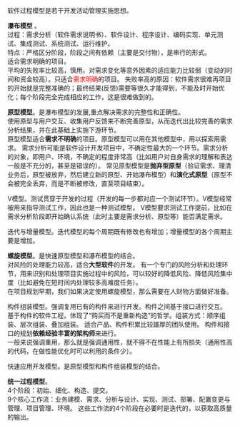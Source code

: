 软件过程模型是若干开发活动管理实施思想。

**瀑布模型** 。  
过程：需求分析（软件需求说明书）、软件设计、程序设计、编码实现、单元测试、集成测试、系统测试、运行维护。  
特点：严格区分阶段，阶段之间有依赖（主要是交付物），是串行的形式。  
适合需求明确的项目。  
平均的失败率比较高，慎用。对需求变化等意外因素的适应能力比较弱（变动的时间和资金较高）。只适合<span style="color: red;">需求明确</span>的项目。
失败率高的原因：软件需求很难再项目的开始就是完整准确的；最终结果(反馈)需要等很久才能得到，不能及时开始优化；每个阶段完全完成相应的工作，这是很难做到的。  

**原型模型**。是瀑布模型的发展,重点解决需求的完整性和正确性。  
使用原型与用户交互、收集用户反馈来不断完善原型，从而迭代出比较完善的需求分析结果，并在此基础上实施下游环节。  
原型模型适合**需求不明确**的项目。原型模型可以用在其他模型中，用以探索用需求。
需求分析可能是软件设计开发项目中，不确定性最大的一个环节。需求分析的对象，即用户、环境，不确定的程度非常高（比如用户对自身需求的理解和表达一般是不充分的，甚至是错误的）。
常见原型模型是**抛弃型原型**（验证需求、理清业务后，原型被放弃，然后建立新的原型、开始瀑布模型）和**演化式原型**（原型不会被完全丢弃，而是不断被修改，直至项目结束）。

V模型。测试贯穿于开发的过程（开发的每一步都对应一个测试环节）。V模型经常被用来指导测试工作，因此也是一种测试模型。
V模型要求测试工作提前，比如在需求分析阶段即开始确认系统（此时主要是需求分析、原型等）能否满足需求。

迭代与增量模型。迭代模型的每个周期既有修改也有增加；增量模型的各个周期主要是增加。

**螺旋模型**。是快速原型模型和瀑布模型的结合。  
对风险的处理能力较高，适合**大型软件**的开发。 有一个专门的风险分析和处理环节，用来识别和处理项目实施过程中的风险，可以较好的降低风险、降低风险集中度（比如避免在短时间内处理较多高难度任务）。   
在项目规划早期，我们如果决定使用螺旋模型，那么需要在人财物方面做好准备。

构件组装模型。强调复用已有的构件来进行开发。构件之间基于接口进行交互。  
基于构件的软件工程。体现了“购买而不是重新构造”的哲学。组装方式：顺序组装、层次组装、叠加组装。
适合产品、构件积累比较雄厚的团队使用。
构件和接口的规划**依赖经验丰富的架构师**来进行。  
一般来说强调重用，那么就是强调通用性，就不得不在性能上有所损失（通用性高的代码，在做性能优化时可以利用的条件少）。

快速应用开发模型。是原型模型和构件组装模型的结合。  

**统一过程模型**。  
4个阶段：初始、细化、构造、提交。  
9个核心工作流：业务建模、需求、分析与设计、实现、测试、部署、配置变更与管理、项目管理、环境。
这些工作流的4个阶段在必要时是迭代的，以获取高质量的输出。
